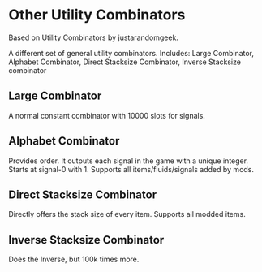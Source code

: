 # Other Utility Combinators

Based on Utility Combinators by justarandomgeek.

A different set of general utility combinators. Includes: Large Combinator, Alphabet Combinator, Direct Stacksize Combinator, Inverse Stacksize combinator



## Large Combinator

A normal constant combinator with 10000 slots for signals.

## Alphabet Combinator

Provides order. It outputs each signal in the game with a unique integer. Starts at signal-0 with 1. Supports all items/fluids/signals added by mods.

## Direct Stacksize Combinator

Directly offers the stack size of every item. Supports all modded items.

## Inverse Stacksize Combinator

Does the Inverse, but 100k times more.
